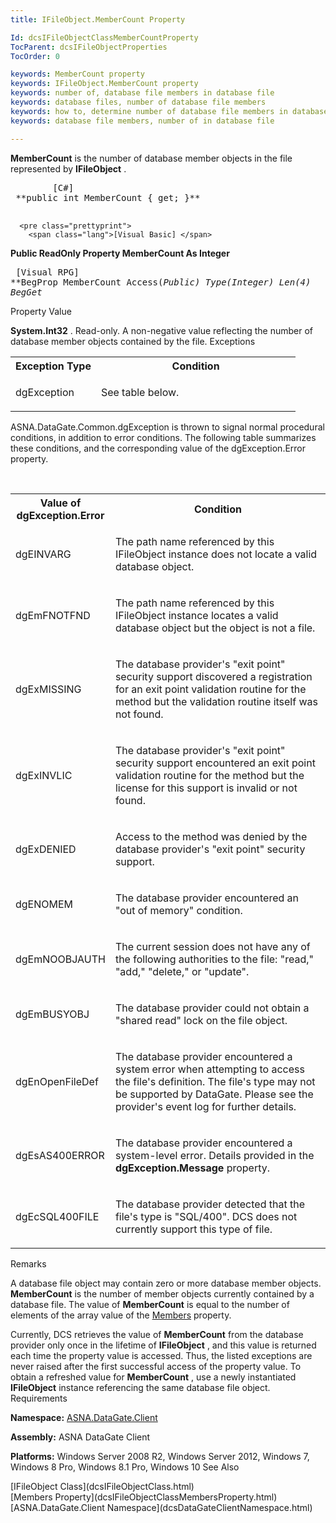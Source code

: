 ```yaml
---
title: IFileObject.MemberCount Property

Id: dcsIFileObjectClassMemberCountProperty
TocParent: dcsIFileObjectProperties
TocOrder: 0

keywords: MemberCount property
keywords: IFileObject.MemberCount property
keywords: number of, database file members in database file
keywords: database files, number of database file members
keywords: how to, determine number of database file members in database file
keywords: database file members, number of in database file

---
```


**MemberCount** is the number of database member objects in the file represented by **IFileObject** .
<pre class="prettyprint">
        <span class="lang">[C#]</span>
 **public int MemberCount { get; }** 
      </pre>
      <pre class="prettyprint">
        <span class="lang">[Visual Basic] </span>
 **Public ReadOnly Property MemberCount As Integer** 
      </pre>
      <pre class="prettyprint">
        <span class="lang">[Visual RPG]</span>
 **BegProp MemberCount Access(*Public) Type(*Integer) Len(4)
   BegGet** 
      </pre>

Property Value <p> **System.Int32** . Read-only. A non-negative value reflecting the number of database member objects contained by the file. 
Exceptions

<table class="dtTABLE" id="table2" style="border-spacing: 0px; x-cell-content-align: Top" cellspacing="0" x-use-null-cells="x-use-null-cells">
          <colgroup span="1">
            <col span="1" style="FONT-WEIGHT: bold; WIDTH: 30%" />
            <col span="1" style="WIDTH: 70%" />
          </colgroup>
          <tr>
            <th colspan="1" rowspan="1">
							Exception Type
						</th>
            <th colspan="1" rowspan="1">
							Condition
						</th>
          </tr>
          <tr>
            <td colspan="1" rowspan="1">

dgException 
</td>
            <td colspan="1" rowspan="1">

See table below. 
</td>
          </tr>
</table>

ASNA.DataGate.Common.dgException is thrown to signal normal procedural conditions, in addition to error conditions. The following table summarizes these conditions, and the corresponding value of the <span>dgException.Error</span> property.

<br /> <table class="dtTABLE" id="table3" style="border-spacing: 0px; x-cell-content-align: Top" cellspacing="0" x-use-null-cells="x-use-null-cells"> <colgroup span="1"> <col span="1" style="FONT-WEIGHT: bold; WIDTH: 20%" /> <col span="1" style="WIDTH: 70%" /> </colgroup> <tr> <th colspan="1" rowspan="1"> Value of dgException.Error </th> <th colspan="1" rowspan="1"> Condition </th> </tr> <tr> <td colspan="1" rowspan="1"> <p>dgEINVARG 
</td>
            <td colspan="1" rowspan="1">

The path name referenced by this IFileObject instance does not locate a valid database object. 
</td>
          </tr>
          <tr>
            <td colspan="1" rowspan="1">

dgEmFNOTFND 
</td>
            <td colspan="1" rowspan="1">

The path name referenced by this IFileObject instance locates a valid database object but the object is not a file. 
</td>
          </tr>
          <tr>
            <td colspan="1" rowspan="1">

dgExMISSING 
</td>
            <td colspan="1" rowspan="1">

The database provider's "exit point" security support discovered a registration for an exit point validation routine for the method but the validation routine itself was not found. 
</td>
          </tr>
          <tr>
            <td colspan="1" rowspan="1">

dgExINVLIC 
</td>
            <td colspan="1" rowspan="1">

The database provider's "exit point" security support encountered an exit point validation routine for the method but the license for this support is invalid or not found. 
</td>
          </tr>
          <tr>
            <td colspan="1" rowspan="1">

dgExDENIED 
</td>
            <td colspan="1" rowspan="1">

Access to the method was denied by the database provider's "exit point" security support. 
</td>
          </tr>
          <tr>
            <td colspan="1" rowspan="1">

dgENOMEM 
</td>
            <td colspan="1" rowspan="1">

The database provider encountered an "out of memory" condition. 
</td>
          </tr>
          <tr>
            <td colspan="1" rowspan="1">

dgEmNOOBJAUTH 
</td>
            <td colspan="1" rowspan="1">

The current session does not have any of the following authorities to the file: "read," "add," "delete," or "update". 
</td>
          </tr>
          <tr>
            <td colspan="1" rowspan="1">

dgEmBUSYOBJ 
</td>
            <td colspan="1" rowspan="1">

The database provider could not obtain a "shared read" lock on the file object. 
</td>
          </tr>
          <tr>
            <td colspan="1" rowspan="1">

dgEnOpenFileDef 
</td>
            <td colspan="1" rowspan="1">

The database provider encountered a system error when attempting to access the file's definition. The file's type may not be supported by DataGate. Please see the provider's event log for further details. 
</td>
          </tr>
          <tr>
            <td colspan="1" rowspan="1">

dgEsAS400ERROR 
</td>
            <td colspan="1" rowspan="1">

The database provider encountered a system-level error. Details provided in the **dgException.Message** property. 
</td>
          </tr>
          <tr>
            <td colspan="1" rowspan="1">

dgEcSQL400FILE 
</td>
            <td colspan="1" rowspan="1">

The database provider detected that the file's type is "SQL/400". DCS does not currently support this type of file. 
</td>
          </tr>
</table>

Remarks

A database file object may contain zero or more database member objects. **MemberCount** is the number of member objects currently contained by a database file. The value of **MemberCount** is equal to the number of elements of the array value of the [ Members](dcsIFileObjectClassMembersProperty.html) property.

Currently, DCS retrieves the value of **MemberCount** from the database provider only once in the lifetime of **IFileObject** , and this value is returned each time the property value is accessed. Thus, the listed exceptions are never raised after the first successful access of the property value. To obtain a refreshed value for **MemberCount** , use a newly instantiated **IFileObject** instance referencing the same database file object.
Requirements

**Namespace:** [ASNA.DataGate.Client](dcsDataGateClientNamespace.html) 

**Assembly:** ASNA DataGate Client

**Platforms:** Windows Server 2008 R2, Windows Server 2012, Windows 7, Windows 8 Pro, Windows 8.1 Pro, Windows 10
See Also

<dl />
      [IFileObject Class](dcsIFileObjectClass.html) <br />[Members Property](dcsIFileObjectClassMembersProperty.html) <br />[ASNA.DataGate.Client Namespace](dcsDataGateClientNamespace.html) 

